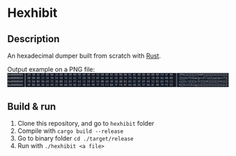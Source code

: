 # Hexhibit

## Description

An hexadecimal dumper built from scratch with [Rust](https://www.rust-lang.org/).

Output example on a PNG file:
![Screenshot](screenshot.png)

## Build & run

1. Clone this repository, and go to `hexhibit` folder
2. Compile with `cargo build --release`
3. Go to binary folder `cd ./target/release`
4. Run with `./hexhibit <a file>`
